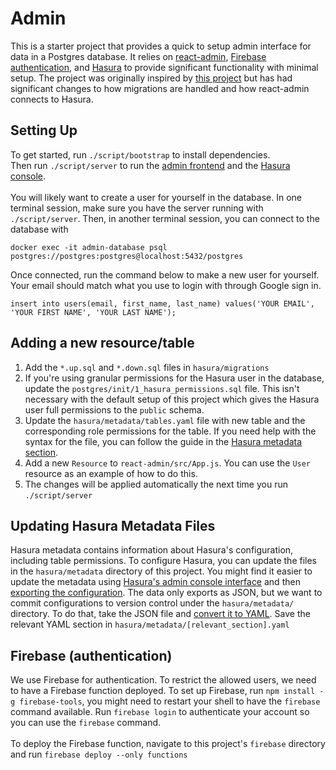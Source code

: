 # Admin
This is a starter project that provides a quick to setup admin interface for data in a Postgres database. It relies on [react-admin](https://marmelab.com/react-admin/), [Firebase authentication](https://firebase.google.com/products/auth), and [Hasura](https://hasura.io/docs/latest/graphql/core/getting-started/index.html) to provide significant functionality with minimal setup. The project was originally inspired by [this project](https://github.com/dvasdekis/react-admin-hasura-firebase) but has had significant changes to how migrations are handled and how react-admin connects to Hasura.

## Setting Up
To get started, run `./script/bootstrap` to install dependencies. <br />
Then run `./script/server` to run the [admin frontend](http://localhost:3000/) and the [Hasura console](http://localhost:8081/console).
<br /><br />
You will likely want to create a user for yourself in the database. In one terminal session, make sure you have the server running with `./script/server`. Then, in another terminal session, you can connect to the database with
```
docker exec -it admin-database psql postgres://postgres:postgres@localhost:5432/postgres
```
Once connected, run the command below to make a new user for yourself. Your email should match what you use to login with through Google sign in.
```
insert into users(email, first_name, last_name) values('YOUR EMAIL', 'YOUR FIRST NAME', 'YOUR LAST NAME');
```

## Adding a new resource/table
1. Add the `*.up.sql` and `*.down.sql` files in `hasura/migrations`
2. If you're using granular permissions for the Hasura user in the database, update the `postgres/init/1_hasura_permissions.sql` file. This isn't necessary with the default setup of this project which gives the Hasura user full permissions to the `public` schema.
3. Update the `hasura/metadata/tables.yaml` file with new table and the corresponding role permissions for the table. If you need help with the syntax for the file, you can follow the guide in the [Hasura metadata section](#Updating-Hasura-Metadata-Files).
4. Add a new `Resource` to `react-admin/src/App.js`. You can use the `User` resource as an example of how to do this.
5. The changes will be applied automatically the next time you run `./script/server`

## Updating Hasura Metadata Files
Hasura metadata contains information about Hasura's configuration, including table permissions. To configure Hasura, you can update the files in the `hasura/metadata` directory of this project. You might find it easier to update the metadata using [Hasura's admin console interface](http://localhost:8081) and then [exporting the configuration](http://localhost:8081/console/settings/metadata-actions). The data only exports as JSON, but we want to commit configurations to version control under the `hasura/metadata/` directory. To do that, take the JSON file and [convert it to YAML](https://www.json2yaml.com/). Save the relevant YAML section in `hasura/metadata/[relevant_section].yaml`

## Firebase (authentication)
We use Firebase for authentication. To restrict the allowed users, we need to have a Firebase function deployed. To set up Firebase, run `npm install -g firebase-tools`, you might need to restart your shell to have the `firebase` command available. Run `firebase login` to authenticate your account so you can use the `firebase` command.
<br /><br />
To deploy the Firebase function, navigate to this project's `firebase` directory and run `firebase deploy --only functions`
